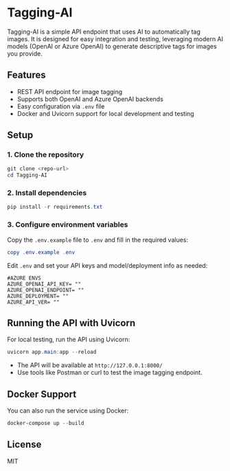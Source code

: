 # Tagging-AI

Tagging-AI is a simple API endpoint that uses AI to automatically tag images. It is designed for easy integration and testing, leveraging modern AI models (OpenAI or Azure OpenAI) to generate descriptive tags for images you provide.

## Features

- REST API endpoint for image tagging
- Supports both OpenAI and Azure OpenAI backends
- Easy configuration via `.env` file
- Docker and Uvicorn support for local development and testing

## Setup

### 1. Clone the repository

```powershell
git clone <repo-url>
cd Tagging-AI
```

### 2. Install dependencies

```powershell
pip install -r requirements.txt
```

### 3. Configure environment variables

Copy the `.env.example` file to `.env` and fill in the required values:

```powershell
copy .env.example .env
```

Edit `.env` and set your API keys and model/deployment info as needed:

```
#AZURE ENVS
AZURE_OPENAI_API_KEY= ""
AZURE_OPENAI_ENDPOINT= ""
AZURE_DEPLOYMENT= ""
AZURE_API_VER= ""
```

## Running the API with Uvicorn

For local testing, run the API using Uvicorn:

```powershell
uvicorn app.main:app --reload
```

- The API will be available at `http://127.0.0.1:8000/`
- Use tools like Postman or curl to test the image tagging endpoint.

## Docker Support

You can also run the service using Docker:

```powershell
docker-compose up --build
```

## License

MIT
